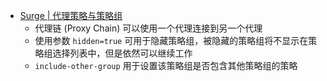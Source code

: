 - [Surge | 代理策略与策略组](https://divineengine.net/article/proxy-policy-and-policy-group-of-surge/)
	- 代理链 (Proxy Chain) 可以使用一个代理连接到另一个代理
	- 使用参数 `hidden=true` 可用于隐藏策略组，被隐藏的策略组将不显示在策略组选择列表中，但是依然可以继续工作
	- `include-other-group` 用于设置该策略组是否包含其他策略组的策略